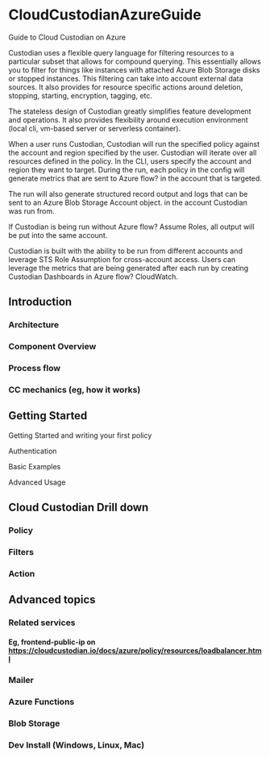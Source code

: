 # CloudCustodianAzureGuide
Guide to Cloud Custodian on Azure

Custodian uses a flexible query language for filtering resources to a particular subset that allows for compound querying. This essentially allows you to filter for things like instances with attached Azure Blob Storage disks or stopped instances. This filtering can take into account external data sources. It also provides for resource specific actions around deletion, stopping, starting, encryption, tagging, etc.

The stateless design of Custodian greatly simplifies feature development and operations. It also provides flexibility around execution environment (local cli, vm-based server or serverless container).

When a user runs Custodian, Custodian will run the specified policy against the account and region specified by the user. Custodian will iterate over all resources defined in the policy. In the CLI, users specify the account and region they want to target. During the run, each policy in the config will generate metrics that are sent to <TO-DO> Azure flow? </TO-DO> in the account that is targeted. 

The run will also generate structured record output and logs that can be sent to an Azure Blob Storage Account object. in the account Custodian was run from. 

If Custodian is being run without <TO-DO> Azure flow? </TO-DO> Assume Roles, all output will be put into the same account. 

Custodian is built with the ability to be run from different accounts and leverage STS Role Assumption for cross-account access. Users can leverage the metrics that are being generated after each run by creating Custodian Dashboards in <TO-DO> Azure flow? </TO-DO> CloudWatch.
## Introduction

### Architecture

### Component Overview

### Process flow

### CC mechanics (eg, how it works)

## Getting Started

<a id=" https://cloudcustodian.io/docs/azure/gettingstarted.html"> Getting Started and writing your first policy</a>

<a id="
https://cloudcustodian.io/docs/azure/authentication.html">Authentication</a>

<a id="https://cloudcustodian.io/docs/azure/examples/index.html">Basic Examples</a>

<a id="https://cloudcustodian.io/docs/azure/advanced/index.html">Advanced Usage</a>

## Cloud Custodian Drill down

### Policy

### Filters

### Action


## Advanced topics

### Related services 
#### Eg, frontend-public-ip on https://cloudcustodian.io/docs/azure/policy/resources/loadbalancer.html 

### Mailer

### Azure Functions

### Blob Storage

### Dev Install (Windows, Linux, Mac)